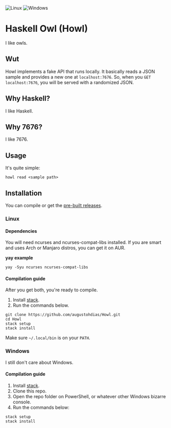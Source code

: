 ![Linux](https://travis-ci.com/augustohdias/Howl.svg?branch=master)
![Windows](https://ci.appveyor.com/api/projects/status/github/augustohdias/Howl?svg=true&passingText=Windows%20Build:%20OK)

# Haskell Owl (Howl)
I like owls.

## Wut

Howl implements a fake API that runs locally. It basically reads a JSON sample and provides a new one at `localhost:7676`. So, when you `GET localhost:7676`, you will be served with a randomized JSON.

## Why Haskell?

I like Haskell.

## Why 7676?

I like 7676.

## Usage

It's quite simple:

```
howl read <sample path>
```

## Installation

You can compile or get the [pre-built releases](https://github.com/augustohdias/Howl/releases).

### Linux

#### Dependencies

You will need ncurses and ncurses-compat-libs installed. If you are smart and uses Arch or Manjaro distros, you can get it on AUR.

**yay example**
```
yay -Syu ncurses ncurses-compat-libs
```

#### Compilation guide

After you get both, you're ready to compile.

1. Install [stack](https://docs.haskellstack.org/en/stable/README/).
2. Run the commands below.
  ```
  git clone https://github.com/augustohdias/Howl.git
  cd Howl
  stack setup
  stack install
  ```
 
Make sure `~/.local/bin` is on your `PATH`.


### Windows

I still don't care about Windows.

#### Compilation guide

1. Install [stack](https://docs.haskellstack.org/en/stable/README/).
2. Clone this repo.
3. Open the repo folder on PowerShell, or whatever other Windows bizarre console.
4. Run the commands below:
 
  ```
  stack setup
  stack install
  ```

